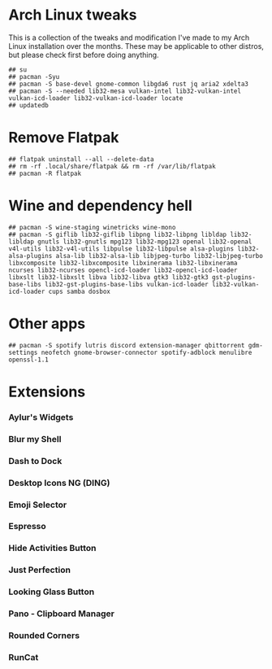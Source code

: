 # Arch Linux tweaks

This is a collection of the tweaks and modification I've made to my Arch Linux installation over the months. These may be applicable to other distros, but please check first before doing anything.

``` 
## su
## pacman -Syu
## pacman -S base-devel gnome-common libgda6 rust jq aria2 xdelta3
## pacman -S --needed lib32-mesa vulkan-intel lib32-vulkan-intel vulkan-icd-loader lib32-vulkan-icd-loader locate
## updatedb
``` 

# Remove Flatpak

``` 
## flatpak uninstall --all --delete-data
## rm -rf .local/share/flatpak && rm -rf /var/lib/flatpak
## pacman -R flatpak
``` 

# Wine and dependency hell
``` 
## pacman -S wine-staging winetricks wine-mono
## pacman -S giflib lib32-giflib libpng lib32-libpng libldap lib32-libldap gnutls lib32-gnutls mpg123 lib32-mpg123 openal lib32-openal v4l-utils lib32-v4l-utils libpulse lib32-libpulse alsa-plugins lib32-alsa-plugins alsa-lib lib32-alsa-lib libjpeg-turbo lib32-libjpeg-turbo libxcomposite lib32-libxcomposite libxinerama lib32-libxinerama ncurses lib32-ncurses opencl-icd-loader lib32-opencl-icd-loader libxslt lib32-libxslt libva lib32-libva gtk3 lib32-gtk3 gst-plugins-base-libs lib32-gst-plugins-base-libs vulkan-icd-loader lib32-vulkan-icd-loader cups samba dosbox
``` 

# Other apps
``` 
## pacman -S spotify lutris discord extension-manager qbittorrent gdm-settings neofetch gnome-browser-connector spotify-adblock menulibre openssl-1.1
``` 

# Extensions
### Aylur's Widgets
### Blur my Shell
### Dash to Dock
### Desktop Icons NG (DING)
### Emoji Selector
### Espresso
### Hide Activities Button
### Just Perfection
### Looking Glass Button
### Pano - Clipboard Manager
### Rounded Corners
### RunCat
